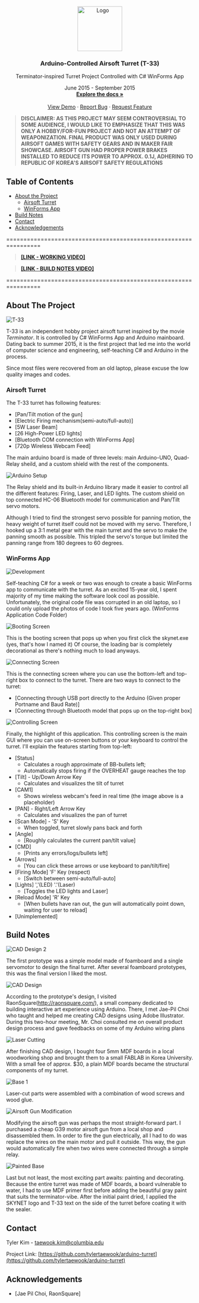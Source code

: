 <!-- PROJECT LOGO -->
<br />
<p align="center">
  <a href="https://github.com/tylertaewook/arduino-turret">
    <img src="Images/logo.png" alt="Logo" width="120" height="120">
  </a>

  <h3 align="center">Arduino-Controlled Airsoft Turret (T-33)</h3>

  <p align="center">
    Terminator-inspired Turret Project Controlled with C# WinForms App
  <p align="center">
      June 2015 - September 2015
    <br />
    <a href="https://github.com/tylertaewook/arduino-turret"><strong>Explore the docs »</strong></a>
    <br />
    <br />
    <a href="https://github.com/tylertaewook/arduino-turret">View Demo</a>
    ·
    <a href="https://github.com/tylertaewook/arduino-turret/issues">Report Bug</a>
    ·
    <a href="https://github.com/tylertaewook/arduino-turret/issues">Request Feature</a>
  </p>
</p>


> **DISCLAIMER: 
> AS THIS PROJECT MAY SEEM CONTROVERSIAL TO SOME AUDIENCE, I WOULD LIKE TO EMPHASIZE THAT THIS WAS ONLY A HOBBY/FOR-FUN PROJECT AND NOT AN ATTEMPT OF WEAPONIZATION. FINAL PRODUCT WAS ONLY USED DURING AIRSOFT GAMES WITH SAFETY GEARS AND IN MAKER FAIR SHOWCASE. AIRSOFT GUN HAD PROPER POWER BRAKES INSTALLED TO REDUCE ITS POWER TO APPROX. 0.1J, ADHERING TO REPUBLIC OF KOREA'S AIRSOFT SAFETY REGULATIONS**

<!-- TABLE OF CONTENTS -->
## Table of Contents

* [About the Project](#about-the-project)
  * [Airsoft Turret](#airsoft-turret)
  * [WinForms App](#winforms-app)
* [Build Notes](#build-notes)
* [Contact](#contact)
* [Acknowledgements](#acknowledgements)

================================================================
> **[[LINK - WORKING VIDEO]](https://youtu.be/7pTMrzbmfWs)**

> **[[LINK - BUILD NOTES VIDEO]](https://youtu.be/NleIUokvxGE)**

================================================================

<!-- ABOUT THE PROJECT -->
## About The Project

![T-33](/Images/Turret/T-33.png)



T-33 is an independent hobby project airsoft turret inspired by the movie *Terminator*. It is controlled by C# WinForms App and Arduino mainboard. Dating back to summer 2015, it is the first project that led me into the world of computer science and engineering, self-teaching C# and Arduino in the process.

Since most files were recovered from an old laptop, please excuse the low quality images and codes.

### Airsoft Turret

The T-33 turret has following features:
* [Pan/Tilt motion of the gun]
* [Electric Firing mechanism(semi-auto/full-auto)]
* [5W Laser Beam]
* [26 High-Power LED lights]
* [Bluetooth COM connection with WinForms App]
* [720p Wireless Webcam Feed]

The main arduino board is made of three levels: main Arduino-UNO, Quad-Relay sheild, and a custom shield with the rest of the components.

![Arduino Setup](/Images/Turret/inside.JPEG)

The Relay shield and its built-in Arduino library made it easier to control all the different features: Firing, Laser, and LED lights.
The custom shield on top connected HC-06 Bluetooth model for communication and Pan/Tilt servo motors.

Although I tried to find the strongest servo possible for panning motion, the heavy weight of turret itself could not be moved with my servo.
Therefore, I hooked up a 3:1 metal gear with the main turret and the servo to make the panning smooth as possible. This tripled the servo's torque but limited the panning range from 180 degrees to 60 degrees.

### WinForms App

![Development](/Images/Skynet_App/dev1.JPG)


Self-teaching C# for a week or two was enough to create a basic WinForms app to communicate with the turret. As an excited 15-year old, I spent majority of my time making the software look cool as possible.
Unfortunately, the original code file was corrupted in an old laptop, so I could only upload the photos of code I took five years ago. (WinForms Application Code Folder)

![Booting Screen](/Images/Skynet_App/bootingscreen.JPG)

This is the booting screen that pops up when you first click the skynet.exe (yes, that's how I named it)
Of course, the loading bar is completely decorational as there's nothing much to load anyways.

![Connecting Screen](/Images/Skynet_App/connectscreen.JPG)

This is the connecting screen where you can use the bottom-left and top-right box to connect to the turret.
There are two ways to connect to the turret:
* [Connecting through USB port directly to the Arduino (Given proper Portname and Baud Rate)]
* [Connecting through Bluetooth model that pops up on the top-right box]

![Controlling Screen](/Images/Skynet_App/controlscreen.PNG)

Finally, the highlight of this application. This controlling screen is the main GUI where you can use on-screen buttons or your keyboard to control the turret.
I'll explain the features starting from top-left:
* [Status]
  * Calculates a rough approximate of BB-bullets left;
  * Automatically stops firing if the OVERHEAT gauge reaches the top
* [Tilt] - Up/Down Arrow Key
  * Calculates and visualizes the tilt of turret
* [CAM1]
  * Shows wireless webcam's feed in real time (the image above is a placeholder)
* [PAN] - Right/Left Arrow Key
  * Calculates and visualizes the pan of turret
* [Scan Mode] - 'S' Key
  * When toggled, turret slowly pans back and forth
* [Angle]
  * [Roughly calculates the current pan/tilt value]
* [CMD]
  * [Prints any errors/logs/bullets left]
* [Arrows]
  * [You can click these arrows or use keyboard to pan/tilt/fire]
* [Firing Mode] 'F' Key (respect)
  * [Switch between semi-auto/full-auto]
* [Lights] ','(LED) '.'(Laser)
  * [Toggles the LED lights and Laser]
* [Reload Mode] 'R' Key
  * [When bullets have ran out, the gun will automatically point down, waiting for user to reload]
* [Unimplemented]

<!-- BUILD NOTES -->
## Build Notes


![CAD Design 2](/Images/Turret/raonsquare-help.JPG)

The first prototype was a simple model made of foamboard and a single servomotor to design the final turret. After several foamboard prototypes, this was the final version I liked the most.

![CAD Design](/Images/Turret/cad-design-1.JPG)

According to the prototype's design, I visited RaonSquare(http://raonsquare.com/), a small company dedicated to building interactive art experience using Arduino. There, I met Jae-Pil Choi who taught and helped me creating CAD designs using Adobe Illustrator. During this two-hour meeting, Mr. Choi consulted me on overall product design process and gave feedbacks on some of my Arduino wiring plans

![Laser Cutting](/Images/Turret/lasercut1.JPG)

After finishing CAD design, I bought four 5mm MDF boards in a local woodworking shop and brought them to a small FABLAB in Korea University. With a small fee of approx. $30, a plain MDF boards became the structural components of my turret.

![Base 1](/Images/Turret/base1.JPG)

Laser-cut parts were assembled with a combination of wood screws and wood glue. 

![Airsoft Gun Modification](/Images/Turret/gun-mod.JPG)

Modifying the airsoft gun was perhaps the most straight-forward part. I purchased a cheap G39 motor airsoft gun from a local shop and disassembled them. In order to fire the gun electrically, all I had to do was replace the wires on the main motor and pull it outside. This way, the gun would automatically fire when two wires were connected through a simple relay.

![Painted Base](/Images/Turret/base3.JPG)

Last but not least, the most exciting part awaits: painting and decorating. Because the entire turret was made of MDF boards, a board vulnerable to water, I had to use MDF primer first before adding the beautiful gray paint that suits the terminator-vibe. After the initial paint dried, I applied the SKYNET logo and T-33 text on the side of the turret before coating it with the sealer.

<!-- CONTACT -->
## Contact

Tyler Kim - taewook.kim@columbia.edu

Project Link: [https://github.com/tylertaewook/arduino-turret](https://github.com/tylertaewook/arduino-turret)



<!-- ACKNOWLEDGEMENTS -->
## Acknowledgements

* [Jae Pil Choi, RaonSquare]





<!-- MARKDOWN LINKS & IMAGES -->
<!-- https://www.markdownguide.org/basic-syntax/#reference-style-links -->
[contributors-shield]: https://img.shields.io/github/contributors/tylertaewook/repo.svg?style=flat-square
[contributors-url]: https://github.com/tylertaewook/repo/graphs/contributors
[forks-shield]: https://img.shields.io/github/forks/tylertaewook/repo.svg?style=flat-square
[forks-url]: https://github.com/tylertaewook/repo/network/members
[stars-shield]: https://img.shields.io/github/stars/tylertaewook/repo.svg?style=flat-square
[stars-url]: https://github.com/tylertaewook/repo/stargazers
[issues-shield]: https://img.shields.io/github/issues/tylertaewook/repo.svg?style=flat-square
[issues-url]: https://github.com/tylertaewook/repo/issues
[license-shield]: https://img.shields.io/github/license/tylertaewook/repo.svg?style=flat-square
[license-url]: https://github.com/tylertaewook/repo/blob/master/LICENSE.txt
[linkedin-shield]: https://img.shields.io/badge/-LinkedIn-black.svg?style=flat-square&logo=linkedin&colorB=555
[linkedin-url]: https://linkedin.com/in/tylertaewook
[product-screenshot]: images/screenshot.png
